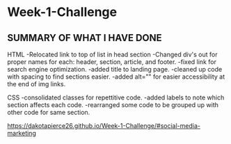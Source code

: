 # Week-1-Challenge
## SUMMARY OF WHAT I HAVE DONE

HTML
-Relocated link to top of list in head section
-Changed div's out for proper names for each: header, section, article, and footer.
-fixed link for search engine optimization.
-added title to landing page.
-cleaned up code with spacing to find sections easier.
-added alt="" for easier accessibility at the end of img links.

CSS
-consolidated classes for repettitive code.
-added labels to note which section affects each code.
-rearranged some code to be grouped up with other code for same section.

https://dakotapierce26.github.io/Week-1-Challenge/#social-media-marketing


